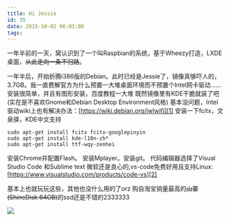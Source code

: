 ```yaml
---
title: Hi Jessie
id: 35
date: 2015-10-02 06:03:00
tags:
---
```


<!--markdown-->一年半前的一天，窝认识到了一个叫Raspbian的系统，基于Wheezy打造，LXDE桌面，<del>从此走向一条不归路</del>。
一年半后，开始折腾i386版的Debian。此时已经是Jessie了，镜像真够吓人的，3.7GB。我一直费解官方为什么预置一大堆桌面环境而不预置个Intel网卡驱动……
安装很简单，并且有图形安装，百度教程一大堆
既然镜像里有KDE干脆就装了吧(实在是不喜欢Gnome和Debian Desktop Environment风格)
基本没问题，Intel驱动wiki上也有解决办法：[https://wiki.debian.org/iwlwifi][1]
安装一下fcitx，文泉驿，KDE中文支持
```
sudo apt-get install fcitx fcitx-googlepinyin
sudo apt-get install kde-l10n-zh*
sudo apt-get install ttf-wqy-zenhei
```
安装Chrome并配置Flash。
安装Mplayer。安装git。
代码编辑器选择了Visual Studio Code 和Sublime text
微软还是良心的,vs-code免费好用且支持Linux:
[https://www.visualstudio.com/products/code-vs][2]

基本上也就玩玩这些，其他也没什么用的了orz
购自淘宝销量最高的<del>山寨(ShineDisk 64GB)</del>的ssd还是不错的2333333
<!--more-->

![](/img/1055894798.jpeg)

  [1]: https://wiki.debian.org/iwlwifi
  [2]: https://www.visualstudio.com/products/code-vs
